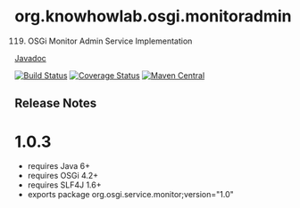org.knowhowlab.osgi.monitoradmin
==========================

119. OSGi Monitor Admin Service Implementation

[Javadoc](https://osgi.org/javadoc/r4v42/org/osgi/service/monitor/package-summary.html)

[![Build Status](https://travis-ci.org/knowhowlab/org.knowhowlab.osgi.monitoradmin.svg?branch=master)](https://travis-ci.org/knowhowlab/org.knowhowlab.osgi.monitoradmin)
[![Coverage Status](https://coveralls.io/repos/github/knowhowlab/org.knowhowlab.osgi.monitoradmin/badge.svg?branch=master)](https://coveralls.io/github/knowhowlab/org.knowhowlab.osgi.monitoradmin?branch=master)
[![Maven Central](https://maven-badges.herokuapp.com/maven-central/org.knowhowlab.osgi/monitoradmin/badge.svg?style=flat-square)](https://maven-badges.herokuapp.com/maven-central/org.knowhowlab.osgi/monitoradmin/)

## Release Notes

# 1.0.3

- requires Java 6+
- requires OSGi 4.2+
- requires SLF4J 1.6+
- exports package org.osgi.service.monitor;version="1.0" 
